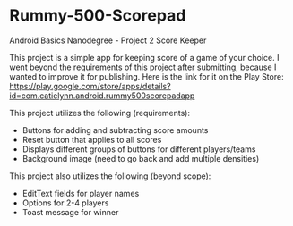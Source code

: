 # Rummy-500-Scorepad
Android Basics Nanodegree - Project 2 Score Keeper

This project is a simple app for keeping score of a game of your choice. I went beyond the requirements of this project after submitting, because I wanted to improve it for publishing. Here is the link for it on the Play Store: https://play.google.com/store/apps/details?id=com.catielynn.android.rummy500scorepadapp

This project utilizes the following (requirements):
- Buttons for adding and subtracting score amounts
- Reset button that applies to all scores
- Displays different groups of buttons for different players/teams
- Background image (need to go back and add multiple densities)

This project also utilizes the following (beyond scope):
- EditText fields for player names
- Options for 2-4 players
- Toast message for winner
